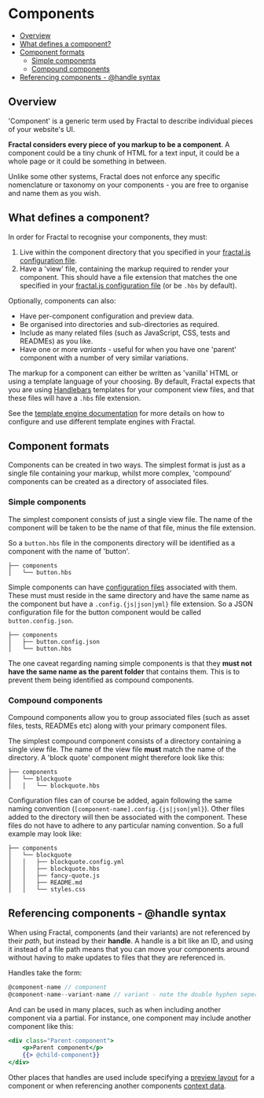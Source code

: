 # Components 

<!-- START doctoc generated TOC please keep comment here to allow auto update -->
<!-- DON'T EDIT THIS SECTION, INSTEAD RE-RUN doctoc TO UPDATE -->


- [Overview](#overview)
- [What defines a component?](#what-defines-a-component)
- [Component formats](#component-formats)
  - [Simple components](#simple-components)
  - [Compound components](#compound-components)
- [Referencing components - @handle syntax](#referencing-components---@handle-syntax)

<!-- END doctoc generated TOC please keep comment here to allow auto update -->

## Overview

'Component' is a generic term used by Fractal to describe individual pieces of your website's UI.

**Fractal considers every piece of you markup to be a component**. A component could be a tiny chunk of HTML for a text input, it could be a whole page or it could be something in between.

Unlike some other systems, Fractal does not enforce any specific nomenclature or taxonomy on your components - you are free to organise and name them as you wish.

## What defines a component?

In order for Fractal to recognise your components, they must:

1. Live within the component directory that you specified in your [fractal.js configuration file](/docs/configuration.md).
2. Have a 'view' file, containing the markup required to render your component. This should have a file extension that matches the one specified in your [fractal.js configuration file](/docs/configuration.md) (or be `.hbs` by default).

Optionally, components can also:

* Have per-component configuration and preview data.
* Be organised into directories and sub-directories as required.
* Include as many related files (such as JavaScript, CSS, tests and READMEs) as you like.
* Have one or more *variants* - useful for when you have one 'parent' component with a number of very similar variations.

The markup for a component can either be written as 'vanilla' HTML or using a template language of your choosing. By default, Fractal expects that you are using [Handlebars](handlebarsjs.com) templates for your component view files, and that these files will have a `.hbs` file extension.

See the [template engine documentation](/docs/engines/overview.md) for more details on how to configure and use different template engines with Fractal.

## Component formats

Components can be created in two ways. The simplest format is just as a single file containing your markup, whilst more complex, 'compound' components can be created as a directory of associated files.

### Simple components 

The simplest component consists of just a single view file. The name of the component will be taken to be the name of that file, minus the file extension.

So a `button.hbs` file in the components directory will be identified as a component with the name of 'button'.

```
├── components
│   └── button.hbs
```

Simple components can have [configuration files](/docs/components/configuration.md) associated with them. These must must reside in the same directory and have the same name as the component but have a `.config.{js|json|yml}` file extension. So a JSON configuration file for the button component would be called `button.config.json`.

```
├── components
│   ├── button.config.json
│   └── button.hbs
```

The one caveat regarding naming simple components is that they **must not have the same name as the parent folder** that contains them. This is to prevent them being identified as compound components.

### Compound components

Compound components allow you to group associated files (such as asset files, tests, READMEs etc) along with your primary component files.

The simplest compound component consists of a directory containing a single view file. The name of the view file **must** match the name of the directory. A 'block quote' component might therefore look like this:

```
├── components
│   └── blockquote
│   │   └── blockquote.hbs
```

Configuration files can of course be added, again following the same naming convention (`[component-name].config.{js|json|yml}`). Other files added to the directory will then be associated with the component. These files do not have to adhere to any particular naming convention. So a full example may look like:

```
├── components
│   └── blockquote
│   │   ├── blockquote.config.yml
│   │   ├── blockquote.hbs
│   │   ├── fancy-quote.js
│   │   ├── README.md
│   │   └── styles.css
```

## Referencing components - @handle syntax

When using Fractal, components (and their variants) are not referenced by their *path*, but instead by their **handle**. A handle is a bit like an ID, and using it instead of a file path means that you can move your components around without having to make updates to files that they are referenced in.

Handles take the form:

```js
@component-name // component
@component-name--variant-name // variant - note the double hyphen seperator.
```

And can be used in many places, such as when including another component via a partial. For instance, one component may include another component like this:

```handlebars
<div class="Parent-component">
    <p>Parent component</p>
    {{> @child-component}}
</div>
```

Other places that handles are used include specifying a [preview layout](/docs/components/layouts.md) for a component or when referencing another components [context data](/docs/components/context.md).


